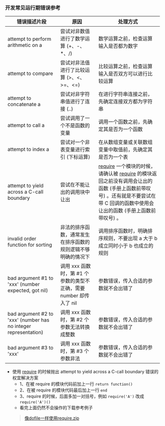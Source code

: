 ### 开发常见运行期错误参考


|错误描述片段|原因|处理方式|
|------|----|----|
|attempt to perform arithmetic on a|尝试对非数值进行了数学运算 (\+、\-、\*、/) |数学运算之前，检查运算输入是否都为数字|
|attempt to compare|尝试对非法值进行了比较运算 (\>、<、\>=、<=) |比较运算之前，检查运算输入是否双方可以进行比较运算|
|attempt to concatenate a|尝试对非字符串值进行了连接 (\.\.) |在进行字符串连接之前，先确定连接双方都为字符串|
|attempt to call a|尝试调用了一个不是函数的变量|调用一个函数之前，先确定其是否为一个函数|
|attempt to index a|尝试对一个非表变量进行索引 (下标运算) |在从数组变量或关联数组变量中取值前，先确定其是否为一个表|
|attempt to yield across a C\-call boundary|尝试在不能让出的调用块中让出|[require](http://cloudwu.github.io/lua53doc/manual.html#pdf-require) 一个模块的时候，请确认被 [require](http://cloudwu.github.io/lua53doc/manual.html#pdf-require) 的模块返回之前没有调用会让出的函数 (手册上函数前带叹号) 。还有就是不要尝试在带 C 回调的函数中使用会让出的函数 (手册上函数前带叹号) 。|
|invalid order function for sorting|非法的排序函数，通常发生在排序函数的规则逻辑不够明确的情况下|调用排序函数时，明确排序规则，不要出现 a 大于 b 成立同时小于 b 也成立的规则|
|bad argument \#1 to 'xxx' \(number expected, got nil\)|调用 xxx 函数时，第 \#1 个参数的类型不正确，需要 number 却传入了 nil|参数错误，传入合适的参数就不会出错了|
|bad argument \#2 to 'xxx' \(number has no integer representation\)|调用 xxx 函数时，第 \#2 个参数无法转换成整数|参数错误，传入合适的参数就不会出错了|
|bad argument \#3 to 'xxx'|调用 xxx 函数时，第 \#3 个参数非法|参数错误，传入合适的参数就不会出错了|



- 使用 [require](http://cloudwu.github.io/lua53doc/manual.html#pdf-require) 的时候抛出 attempt to yield across a C\-call boundary 错误的权宜解决方案
    + 1、在被 require 的模块代码前加上一行 `return function()`
    + 2、在被 require 的模块代码最后加上一行 `end`
    + 3、require 的时候，后面多加一对括号，例如 `require('A')` 改成 `require('A')()`
    + 看完上面仍然不会操作的下载参考例子
    > [像dofile一样使用require.zip](https://apt-pages.xxtouch.com/others/%E5%83%8Fdofile%E4%B8%80%E6%A0%B7%E4%BD%BF%E7%94%A8require.zip)
  
